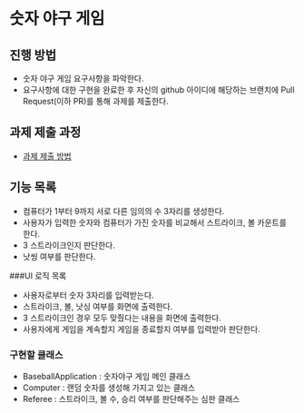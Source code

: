 # 숫자 야구 게임
## 진행 방법
* 숫자 야구 게임 요구사항을 파악한다.
* 요구사항에 대한 구현을 완료한 후 자신의 github 아이디에 해당하는 브랜치에 Pull Request(이하 PR)를 통해 과제를 제출한다.

## 과제 제출 과정
* [과제 제출 방법](https://github.com/next-step/nextstep-docs/tree/master/precourse)

## 기능 목록
* 컴퓨터가 1부터 9까지 서로 다른 임의의 수 3자리를 생성한다.
* 사용자가 입력한 숫자와 컴퓨터가 가진 숫자를 비교해서 스트라이크, 볼 카운트를 한다.
* 3 스트라이크인지 판단한다.
* 낫씽 여부를 판단한다.

###UI 로직 목록
* 사용자로부터 숫자 3자리를 입력받는다.
* 스트라이크, 볼, 낫싱 여부를 화면에 출력한다.
* 3 스트라이크인 경우 모두 맞췄다는 내용을 화면에 출력한다.
* 사용자에게 게임을 계속할지 게임을 종료할지 여부를 입력받아 판단한다.

### 구현할 클래스
* BaseballApplication : 숫자야구 게임 메인 클래스
* Computer : 랜덤 숫자를 생성해 가지고 있는 클래스
* Referee : 스트라이크, 볼 수, 승리 여부를 판단해주는 심판 클래스
